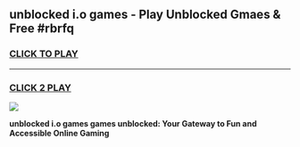 
## unblocked i.o games - Play Unblocked Gmaes & Free #rbrfq
<h3>
<a href="https://premium.freeplayer.one?title=unblocked_i.o_games&ref=03M">CLICK TO PLAY</a></h3>
<hr>

<h3>
<a href="https://premium.freeplayer.one?title=unblocked_i.o_games&ref=03M">CLICK 2 PLAY</a>
  
</h3>

<a href="https://premium.freeplayer.one?title=unblocked_i.o_games&ref=03M"><img src="https://clearcache.store/games.png"></a>


**unblocked i.o games games unblocked: Your Gateway to Fun and Accessible Online Gaming**
